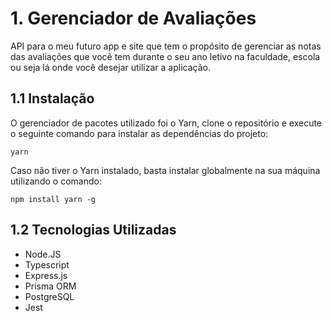 # 1. Gerenciador de Avaliações

API para o meu futuro app e site que tem o propósito de gerenciar as notas das avaliações que você tem durante o seu ano letivo na faculdade, escola ou seja lá onde você desejar utilizar a aplicação.

## 1.1 Instalação

O gerenciador de pacotes utilizado foi o Yarn, clone o repositório e execute o seguinte comando para instalar as dependências do projeto:

```
yarn
```

Caso não tiver o Yarn instalado, basta instalar globalmente na sua máquina utilizando o comando:

```
npm install yarn -g
```

## 1.2 Tecnologias Utilizadas
- Node.JS
- Typescript
- Express.js
- Prisma ORM
- PostgreSQL
- Jest
